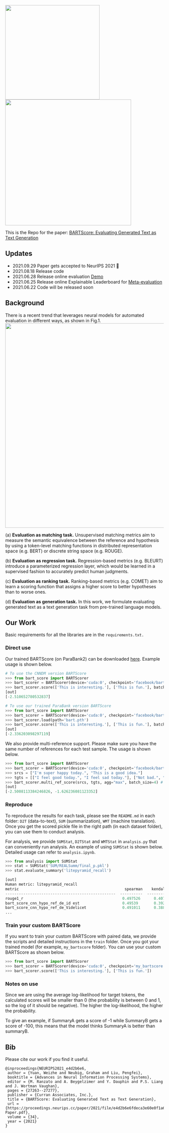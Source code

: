 <img src="./fig/bartscore.png" width="300" class="left"><img src="./fig/logo.png" width="400" class="center">


This is the Repo for the paper: [BARTScore: Evaluating Generated Text as Text Generation](https://arxiv.org/abs/2106.11520)

## Updates
- 2021.09.29 Paper gets accepted to NeurIPS 2021 :tada:
- 2021.08.18 Release code
- 2021.06.28 Release online evaluation [Demo](http://bartscore.sh/)
- 2021.06.25 Release online Explainable Leaderboard for [Meta-evaluation](http://explainaboard.nlpedia.ai/leaderboard/task-meval/index.php)
- 2021.06.22 Code will be released soon

## Background
There is a recent trend that leverages neural models for automated evaluation in different ways, as shown in Fig.1.
<img src="./fig/eval-tasks.png" width=650 class="left">

(a) **Evaluation as matching task.** Unsupervised matching metrics aim to measure the semantic equivalence between the reference and hypothesis by using a token-level matching functions in distributed representation space (e.g. BERT) or discrete string space (e.g. ROUGE).

(b) **Evaluation as regression task.** Regression-based metrics (e.g. BLEURT) introduce a parameterized regression layer, which would be learned in a supervised fashion to accurately predict human judgments.

(c) **Evaluation as ranking task.** Ranking-based metrics (e.g. COMET) aim to learn a scoring function that assigns a higher score to better hypotheses than to worse ones.

(d) **Evaluation as generation task.** In this work, we formulate evaluating generated text as a text generation task from pre-trained language models.

## Our Work
Basic requirements for all the libraries are in the `requirements.txt.`

### Direct use
Our trained BARTScore (on ParaBank2) can be downloaded [here](https://huggingface.co/Incompleted/BARTScore). Example usage is shown below.

```python
# To use the CNNDM version BARTScore
>>> from bart_score import BARTScorer
>>> bart_scorer = BARTScorer(device='cuda:0', checkpoint='facebook/bart-large-cnn')
>>> bart_scorer.score(['This is interesting.'], ['This is fun.'], batch_size=4) # generation scores from the first list of texts to the second list of texts.
[out]
[-2.510652780532837]

# To use our trained ParaBank version BARTScore
>>> from bart_score import BARTScorer
>>> bart_scorer = BARTScorer(device='cuda:0', checkpoint='facebook/bart-large-cnn')
>>> bart_scorer.load(path='bart.pth')
>>> bart_scorer.score(['This is interesting.'], ['This is fun.'], batch_size=4)
[out]
[-2.336203098297119]
```

We also provide multi-reference support. Please make sure you have the same number of references for each test sample. The usage is shown below.
```python
>>> from bart_score import BARTScorer
>>> bart_scorer = BARTScorer(device='cuda:0', checkpoint='facebook/bart-large-cnn')
>>> srcs = ["I'm super happy today.", "This is a good idea."]
>>> tgts = [["I feel good today.", "I feel sad today."], ["Not bad.", "Sounds like a good idea."]] # List[List of references for each test sample]
>>> bart_scorer.multi_ref_score(srcs, tgts, agg="max", batch_size=4) # agg means aggregation, can be mean or max
[out]
[-2.5008113384246826, -1.626236081123352]
```


### Reproduce
To reproduce the results for each task, please see the `README.md` in each folder: `D2T` (data-to-text), `SUM` (summarization), `WMT` (machine translation). Once you get the scored pickle file in the right path (in each dataset folder), you can use them to conduct analysis.

For analysis, we provide `SUMStat`, `D2TStat` and `WMTStat` in `analysis.py` that can conveniently run analysis. An example of using `SUMStat` is shown below. Detailed usage can refer to `analysis.ipynb`.

```python
>>> from analysis import SUMStat
>>> stat = SUMStat('SUM/REALSumm/final_p.pkl')
>>> stat.evaluate_summary('litepyramid_recall')

[out]
Human metric: litepyramid_recall
metric                                               spearman    kendalltau
-------------------------------------------------  ----------  ------------
rouge1_r                                            0.497526      0.407974
bart_score_cnn_hypo_ref_de_id est                   0.49539       0.392728
bart_score_cnn_hypo_ref_de_Videlicet                0.491011      0.388237
...
```

### Train your custom BARTScore
If you want to train your custom BARTScore with paired data, we provide the scripts and detailed instructions in the `train` folder. Once you got your trained model (for example, `my_bartscore` folder). You can use your custom BARTScore as shown below.

```python
>>> from bart_score import BARTScorer
>>> bart_scorer = BARTScorer(device='cuda:0', checkpoint='my_bartscore')
>>> bart_scorer.score(['This is interesting.'], ['This is fun.'])
```


### Notes on use
Since we are using the average log-likelihood for target tokens, the calculated scores will be smaller than 0 (the probability is between 0 and 1, so the log of it should be negative). The higher the log-likelihood, the higher the probability.

To give an example, if SummaryA gets a score of -1 while SummaryB gets a score of -100, this means that the model thinks SummaryA is better than summaryB.
## Bib
Please cite our work if you find it useful.
```
@inproceedings{NEURIPS2021_e4d2b6e6,
 author = {Yuan, Weizhe and Neubig, Graham and Liu, Pengfei},
 booktitle = {Advances in Neural Information Processing Systems},
 editor = {M. Ranzato and A. Beygelzimer and Y. Dauphin and P.S. Liang and J. Wortman Vaughan},
 pages = {27263--27277},
 publisher = {Curran Associates, Inc.},
 title = {BARTScore: Evaluating Generated Text as Text Generation},
 url = {https://proceedings.neurips.cc/paper/2021/file/e4d2b6e6fdeca3e60e0f1a62fee3d9dd-Paper.pdf},
 volume = {34},
 year = {2021}
}
```
